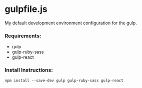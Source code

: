 # gulpfile.js 


My default development environment configuration for the gulp. 

### Requirements: 

- gulp
- gulp-ruby-sass 
- gulp-react

### Install Instructions: 

`npm install --save-dev gulp gulp-ruby-sass gulp-react`
